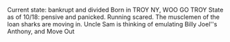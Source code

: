 Current state: bankrupt and divided
Born in TROY NY,  WOO GO TROY
State as of 10/18:  pensive and panicked.  Running scared.  The musclemen of the loan sharks are moving in.
Uncle Sam is thinking of emulating Billy Joel''s Anthony, and Move Out


